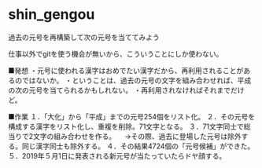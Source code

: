 # shin_gengou
過去の元号を再構築して次の元号を当ててみよう

仕事以外でgitを使う機会が無いから、こういうことにしか使わない。

■発想
・元号に使われる漢字はおめでたい漢字だから、再利用されることがあるのではないか。
・ということは、過去の元号の文字を組み合わせれば、平成の次の元号を当てられるかもしれない。
・再利用されなければそれまでだけど。

■作業
１．「大化」から「平成」までの元号254個をリスト化。
２．その元号を構成する漢字をリスト化し、重複を削除。71文字となる。
３．71文字同士で総当りで2文字の組み合わせを作る。
　→その際、過去に登場した元号は除外する。同じ漢字同士も除外する。
４．その結果4724個の「元号候補」ができた。
５．2019年５月1日に発表される新元号が当たっていたらドヤ顔する。
